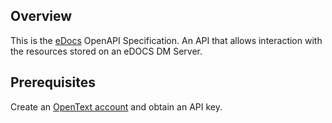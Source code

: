 ## Overview
This is the [eDocs](https://www.opentext.com/products-and-solutions/industries/legal/legal-content-management-edocs) OpenAPI Specification. An API that allows interaction with the resources stored on an eDOCS DM Server.
## Prerequisites

  Create an [OpenText account](https://login.opentext.com/register) and obtain an API key.
